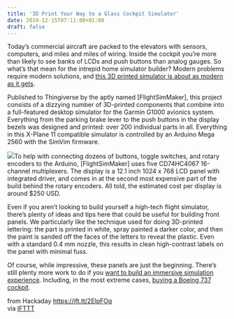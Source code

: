 ```yaml
---
title: '3D Print Your Way to a Glass Cockpit Simulator'
date: 2019-12-15T07:11:00+01:00
draft: false
---
```


Today’s commercial aircraft are packed to the elevators with sensors, computers, and miles and miles of wiring. Inside the cockpit you’re more than likely to see banks of LCDs and push buttons than analog gauges. So what’s that mean for the intrepid home simulator builder? Modern problems require modern solutions, and [this 3D printed simulator is about as modern as it gets](https://www.thingiverse.com/thing:4019943).

Published to Thingiverse by the aptly named \[FlightSimMaker\], this project consists of a dizzying number of 3D-printed components that combine into a full-featured desktop simulator for the Garmin G1000 avionics system. Everything from the parking brake lever to the push buttons in the display bezels was designed and printed: over 200 individual parts in all. Everything in this X-Plane 11 compatible simulator is controlled by an Arduino Mega 2560 with the SimVim firmware.

[![](https://hackaday.com/wp-content/uploads/2019/12/3dpsim_detail2.jpg?w=400)](https://hackaday.com/wp-content/uploads/2019/12/3dpsim_detail2.jpg)To help with connecting dozens of buttons, toggle switches, and rotary encoders to the Arduino, \[FlightSimMaker\] uses five CD74HC4067 16-channel multiplexers. The display is a 12.1 inch 1024 x 768 LCD panel with integrated driver, and comes in at the second most expensive part of the build behind the rotary encoders. All told, the estimated cost per display is around $250 USD.

Even if you aren’t looking to build yourself a high-tech flight simulator, there’s plenty of ideas and tips here that could be useful for building front panels. We particularly like the technique used for doing 3D-printed lettering: the part is printed in white, spray painted a darker color, and then the paint is sanded off the faces of the letters to reveal the plastic. Even with a standard 0.4 mm nozzle, this results in clean high-contrast labels on the panel with minimal fuss.

Of course, while impressive, these panels are just the beginning. There’s still plenty more work to do if you [want to build an immersive simulation experience](https://hackaday.com/2016/11/26/a-next-level-home-built-flight-simulator/). Including, in the most extreme cases, [buying a Boeing 737 cockpit](https://hackaday.com/2012/04/20/a-flight-simulator-made-out-of-a-real-737-cockpit/).

  
  
from Hackaday https://ift.tt/2ElpFOq  
via [IFTTT](https://ifttt.com/?ref=da&site=blogger)